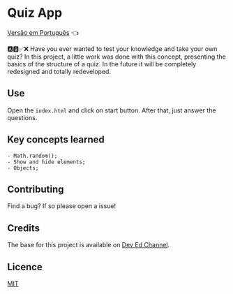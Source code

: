 # Quiz App

<a href="https://github.com/ItaloPussi/simpleProjectsJS/tree/master/quizApp/readme.pt.md">Versão em Português</a> 👈

🅰🅱✅❌
Have you ever wanted to test your knowledge and take your own quiz?
In this project, a little work was done with this concept, presenting the basics of the structure of a quiz. In the future it will be completely redesigned and totally redeveloped.

## Use
Open the ```index.html``` and click on start button. After that, just answer the questions.

## Key concepts learned
	- Math.random();
    - Show and hide elements;
    - Objects;
    
## Contributing
Find a bug? If so please open a issue!

## Credits
The base for this project is available on <a href="https://www.youtube.com/watch?v=riDzcEQbX6k" target="_blank">Dev Ed Channel</a>.

## Licence
[MIT](https://choosealicense.com/licenses/mit/)

